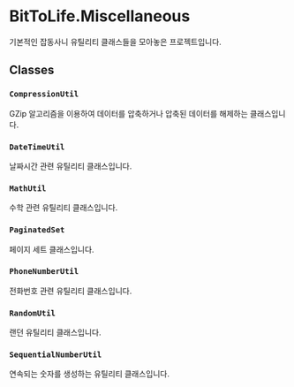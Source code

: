 ﻿# BitToLife.Miscellaneous

기본적인 잡동사니 유틸리티 클래스들을 모아놓은 프로젝트입니다.

## Classes

### `CompressionUtil`

GZip 알고리즘을 이용하여 데이터를 압축하거나 압축된 데이터를 해제하는 클래스입니다.

### `DateTimeUtil`

날짜시간 관련 유틸리티 클래스입니다.

### `MathUtil`

수학 관련 유틸리티 클래스입니다.

### `PaginatedSet`

페이지 세트 클래스입니다.

### `PhoneNumberUtil`

전화번호 관련 유틸리티 클래스입니다.

### `RandomUtil`

랜던 유틸리티 클래스입니다.

### `SequentialNumberUtil`

연속되는 숫자를 생성하는 유틸리티 클래스입니다.